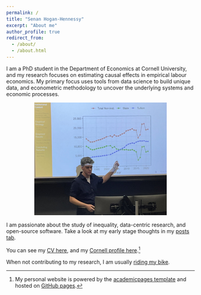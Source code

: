 ```yaml
---
permalink: /
title: "Senan Hogan-Hennessy"
excerpt: "About me"
author_profile: true
redirect_from: 
  - /about/
  - /about.html
---
```


I am a PhD student in the Department of Economics at Cornell University, and my research focuses on estimating causal effects in empirical labour economics.
My primary focus uses tools from data science to build unique data, and econometric methodology to uncover the underlying systems and economic processes.

<p style="text-align:center;">
  <img src="../images/presentation.jpg"
    height="300">
</p>

I am passionate about the study of inequality, data-centric research, and open-source software.
Take a look at my early stage thoughts in my [posts tab](https://shoganhennessy.github.io/year-archive/).

You can see my [CV here](https://shoganhennessy.github.io/files/cv/cv-shoganhennessy.pdf), and my [Cornell profile here](https://economics.cornell.edu/senan-hogan-hennessy).[^1]

When not contributing to my research, I am usually [riding my bike](https://shoganhennessy.github.io/cycling/).

[^1]: My personal website is powered by the [academicpages template](https://github.com/academicpages/academicpages.github.io) and hosted on [GitHub pages](https://pages.github.com).
